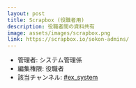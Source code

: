 ```yaml
---
layout: post
title: Scrapbox (役職者用)
description: 役職者間の資料共有
image: assets/images/scrapbox.png
link: https://scrapbox.io/sokon-admins/
---
```


- 管理者: システム管理係
- 編集権限: 役職者
- 該当チャンネル: [#ex_system](https://sokon.slack.com/messages/C4KPRMYSU/)